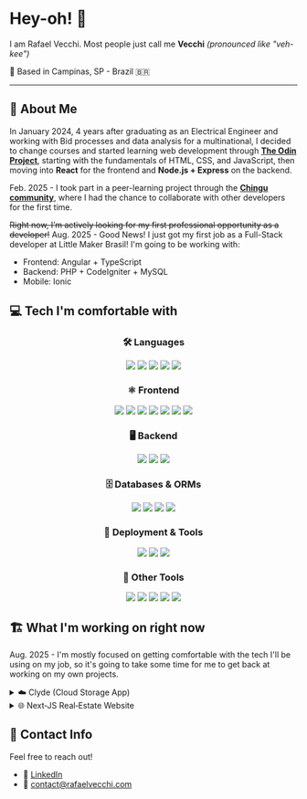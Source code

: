 # Hey-oh! 👋
I am Rafael Vecchi. Most people just call me **Vecchi** _(pronounced like "veh-kee")_

📍 Based in Campinas, SP - Brazil 🇧🇷  

---

## 👤 About Me

In January 2024, 4 years after graduating as an Electrical Engineer and working with Bid processes and data analysis for a multinational, I decided to change courses and started learning web development through [**The Odin Project**](https://www.theodinproject.com/), starting with the fundamentals of HTML, CSS, and JavaScript, then moving into **React** for the frontend and **Node.js + Express** on the backend.

Feb. 2025 - I took part in a peer-learning project through the [**Chingu community**](https://www.chingu.io/), where I had the chance to collaborate with other developers for the first time.

~~Right now, I’m actively looking for my first professional opportunity as a developer!~~
Aug. 2025 - Good News! I just got my first job as a Full-Stack developer at Little Maker Brasil! I'm going to be working with: 
- Frontend: Angular + TypeScript
- Backend: PHP + CodeIgniter + MySQL
- Mobile: Ionic 

## 💻 Tech I'm comfortable with
<h3 align="center">🛠️ Languages</h3>
<p align="center">
  <img src="https://img.shields.io/badge/javascript-%23323330.svg?style=for-the-badge&logo=javascript&logoColor=%23F7DF1E" />
  <img src="https://img.shields.io/badge/typescript-%23007ACC.svg?style=for-the-badge&logo=typescript&logoColor=white" />
  <img src="https://img.shields.io/badge/PHP-777BB4?style=for-the-badge&logo=php&logoColor=white" />
  <img src="https://img.shields.io/badge/html5-%23E34F26.svg?style=for-the-badge&logo=html5&logoColor=white" />
  <img src="https://img.shields.io/badge/css3-%231572B6.svg?style=for-the-badge&logo=css3&logoColor=white" />
</p>

<h3 align="center">⚛️ Frontend</h3>
<p align="center">
  <img src="https://img.shields.io/badge/Angular-DD0031?style=for-the-badge&logo=angular&logoColor=white"/>
  <img src="https://img.shields.io/badge/react-%2320232a.svg?style=for-the-badge&logo=react&logoColor=%2361DAFB" />
  <img src="https://img.shields.io/badge/Next-black?style=for-the-badge&logo=next.js&logoColor=white" />
  <img src="https://img.shields.io/badge/React_Router-CA4245?style=for-the-badge&logo=react-router&logoColor=white" />
  <img src="https://img.shields.io/badge/tailwindcss-%2338B2AC.svg?style=for-the-badge&logo=tailwind-css&logoColor=white" />
  <img src="https://img.shields.io/badge/bulma-00D0B1?style=for-the-badge&logo=bulma&logoColor=white" />
  <img src="https://img.shields.io/badge/ejs-%23B4CA65.svg?style=for-the-badge&logo=ejs&logoColor=black" />
</p>

<h3 align="center">🖥️ Backend</h3>
<p align="center">
  <img src="https://img.shields.io/badge/node.js-6DA55F?style=for-the-badge&logo=node.js&logoColor=white" />
  <img src="https://img.shields.io/badge/express.js-%23404d59.svg?style=for-the-badge&logo=express&logoColor=%2361DAFB" />
  <img src="https://img.shields.io/badge/Codeigniter-EF4223?style=for-the-badge&logo=codeigniter&logoColor=white"/>
</p>

<h3 align="center">🗄️ Databases & ORMs</h3>
<p align="center">
  <img src="https://img.shields.io/badge/postgres-%23316192.svg?style=for-the-badge&logo=postgresql&logoColor=white" />
  <img src="https://img.shields.io/badge/MySQL-005C84?style=for-the-badge&logo=mysql&logoColor=white"/>
  <img src="https://img.shields.io/badge/Prisma-3982CE?style=for-the-badge&logo=Prisma&logoColor=white" />
  <img src="https://img.shields.io/badge/MongoDB-%234ea94b.svg?style=for-the-badge&logo=mongodb&logoColor=white" />
</p>

<h3 align="center">🚀 Deployment & Tools</h3>
<p align="center">
  <img src="https://img.shields.io/badge/vercel-%23000000.svg?style=for-the-badge&logo=vercel&logoColor=white" />
  <img src="https://img.shields.io/badge/Render-%46E3B7.svg?style=for-the-badge&logo=render&logoColor=white" />
  <img src="https://img.shields.io/badge/webpack-%238DD6F9.svg?style=for-the-badge&logo=webpack&logoColor=black" />
</p>

<h3 align="center">🧰 Other Tools</h3>
<p align="center">
  <img src="https://img.shields.io/badge/figma-%23F24E1E.svg?style=for-the-badge&logo=figma&logoColor=white" />
  <img src="https://img.shields.io/badge/git-%23F05033.svg?style=for-the-badge&logo=git&logoColor=white" />
  <img src="https://img.shields.io/badge/github-%23121011.svg?style=for-the-badge&logo=github&logoColor=white" />
  <img src="https://img.shields.io/badge/-Arduino-00979D?style=for-the-badge&logo=Arduino&logoColor=white" />
  <img src="https://img.shields.io/badge/power_bi-F2C811?style=for-the-badge&logo=powerbi&logoColor=black" />
</p>


## 🏗️ What I'm working on right now

Aug. 2025 - I'm mostly focused on getting comfortable with the tech I'll be using on my job, so it's going to take some time for me to get back at working on my own projects.

<details>
<summary>☁️ Clyde (Cloud Storage App)</summary>

A stripped‑down file storage app I'm building to practice my backend skills  
- **Auth:** Passport.js (local — for now, JWT planned)  
- **Backend:** Node, Express, PostgreSQL + Prisma, Cloudinary integration for storing files  
- **Architecture:** MVC pattern  
- **Features:** User registration, file upload/download, folder hierarchy, permissions, sharing (with viewer/editor roles + optional expiration dates)

</details>

<details>
<summary>🌐 Next‑JS Real‑Estate Website</summary>

A modern, responsive marketing site built in Next.js to showcase and sell a family member’s property.  
- SEO‑friendly pages  
- Contact form with serverless functions  
- Lightweight styling with Tailwind CSS

</details>





## 🤝 Contact Info
Feel free to reach out!

- 🔗 [LinkedIn](https://www.linkedin.com/in/rafaelvecchisilva/)  
- 📧 contact@rafaelvecchi.com  
